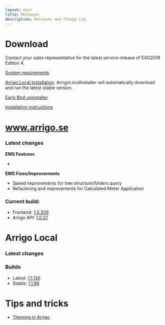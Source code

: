 ```yaml
---
layout: main
title: Releases.
description: Releases and Change Log
---
```

# Download

Contact your sales representative for the latest service release of EXO2019 Edition 4.

[System requirements](./systemrequirements.md)

[Arrigo Local Installation](https://arrigo.blob.core.windows.net/arrigo/ArrigoLocalInstaller.exe). ArrigoLocalInstaller will automatically download and run the latest stable version.

[Early Bird uninstaller](https://arrigo.blob.core.windows.net/arrigo/ArrigoEarlybirdUninstaller-1.0.19.exe).

[Installation instructions](./prereq.md)

# www.arrigo.se
### Latest changes

**EMS Features**

-

**EMS Fixes/Improvements**
- Speed improvements for tree structure/folders query
- Refactoring and improvements for Calculated Meter Application

### Current build: 
- Frontend: [1.0.209](./frontend.html#10209)
- Arrigo API: [1.0.37](./arrigoapi.html#1037)

# Arrigo Local
### Latest changes


### Builds
- Latest: [1.1.130](./arrigolocalinstaller.html#11130)
- Stable: [1.1.99](./arrigolocalinstaller.html#1199)



# Tips and tricks

- [Theming in Arrigo](./theme_arrigo.md)
